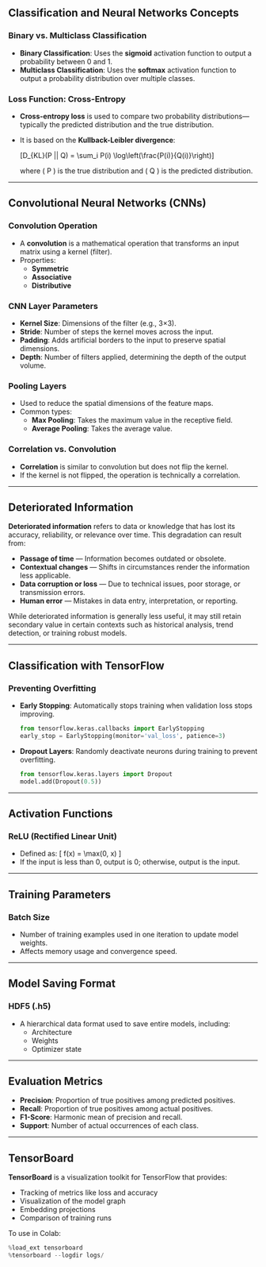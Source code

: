 ## Classification and Neural Networks Concepts

### Binary vs. Multiclass Classification

- **Binary Classification**: Uses the **sigmoid** activation function to output a probability between 0 and 1.
- **Multiclass Classification**: Uses the **softmax** activation function to output a probability distribution over multiple classes.

### Loss Function: Cross-Entropy

- **Cross-entropy loss** is used to compare two probability distributions—typically the predicted distribution and the true distribution.
- It is based on the **Kullback-Leibler divergence**:
  
  \[D_{KL}(P || Q) = \sum_i P(i) \log\left(\frac{P(i)}{Q(i)}\right)\]

  where \( P \) is the true distribution and \( Q \) is the predicted distribution.

---

## Convolutional Neural Networks (CNNs)

### Convolution Operation

- A **convolution** is a mathematical operation that transforms an input matrix using a kernel (filter).
- Properties:
  - **Symmetric**
  - **Associative**
  - **Distributive**

### CNN Layer Parameters

- **Kernel Size**: Dimensions of the filter (e.g., 3×3).
- **Stride**: Number of steps the kernel moves across the input.
- **Padding**: Adds artificial borders to the input to preserve spatial dimensions.
- **Depth**: Number of filters applied, determining the depth of the output volume.

### Pooling Layers

- Used to reduce the spatial dimensions of the feature maps.
- Common types:
  - **Max Pooling**: Takes the maximum value in the receptive field.
  - **Average Pooling**: Takes the average value.

### Correlation vs. Convolution

- **Correlation** is similar to convolution but does not flip the kernel.
- If the kernel is not flipped, the operation is technically a correlation.

---

## Deteriorated Information

**Deteriorated information** refers to data or knowledge that has lost its accuracy, reliability, or relevance over time. This degradation can result from:

- **Passage of time** — Information becomes outdated or obsolete.
- **Contextual changes** — Shifts in circumstances render the information less applicable.
- **Data corruption or loss** — Due to technical issues, poor storage, or transmission errors.
- **Human error** — Mistakes in data entry, interpretation, or reporting.

While deteriorated information is generally less useful, it may still retain secondary value in certain contexts such as historical analysis, trend detection, or training robust models.

---

## Classification with TensorFlow

### Preventing Overfitting

- **Early Stopping**: Automatically stops training when validation loss stops improving.
  ```python
  from tensorflow.keras.callbacks import EarlyStopping
  early_stop = EarlyStopping(monitor='val_loss', patience=3)
  ```

- **Dropout Layers**: Randomly deactivate neurons during training to prevent overfitting.
  ```python
  from tensorflow.keras.layers import Dropout
  model.add(Dropout(0.5))
  ```

---

## Activation Functions

### ReLU (Rectified Linear Unit)

- Defined as:
  \[
  f(x) = \max(0, x)
  \]
- If the input is less than 0, output is 0; otherwise, output is the input.

---

## Training Parameters

### Batch Size

- Number of training examples used in one iteration to update model weights.
- Affects memory usage and convergence speed.

---

## Model Saving Format

### HDF5 (.h5)

- A hierarchical data format used to save entire models, including:
  - Architecture
  - Weights
  - Optimizer state

---

## Evaluation Metrics

- **Precision**: Proportion of true positives among predicted positives.
- **Recall**: Proportion of true positives among actual positives.
- **F1-Score**: Harmonic mean of precision and recall.
- **Support**: Number of actual occurrences of each class.

---

## TensorBoard

**TensorBoard** is a visualization toolkit for TensorFlow that provides:

- Tracking of metrics like loss and accuracy
- Visualization of the model graph
- Embedding projections
- Comparison of training runs

To use in Colab:
```python
%load_ext tensorboard
%tensorboard --logdir logs/
```
